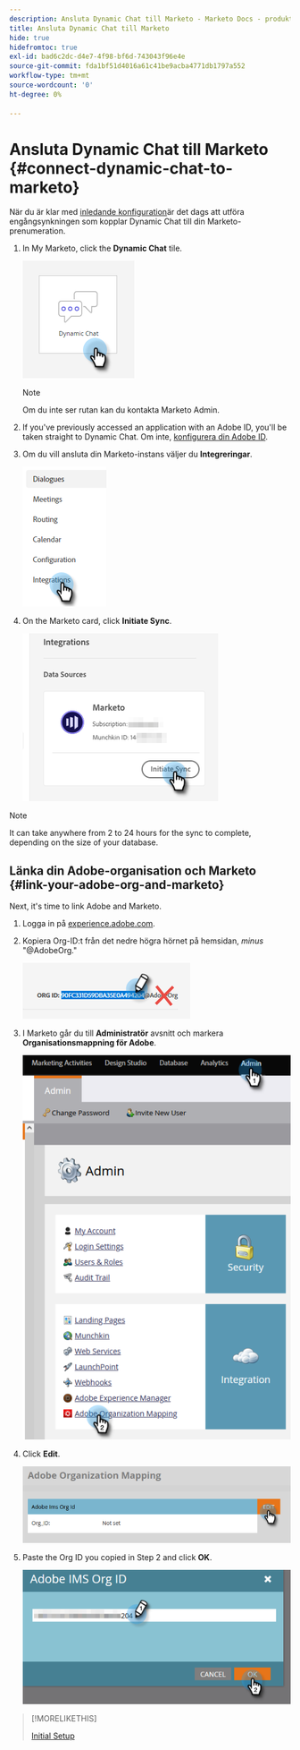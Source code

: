 ```yaml
---
description: Ansluta Dynamic Chat till Marketo - Marketo Docs - produktdokumentation
title: Ansluta Dynamic Chat till Marketo
hide: true
hidefromtoc: true
exl-id: bad6c2dc-d4e7-4f98-bf6d-743043f96e4e
source-git-commit: fda1bf51d4016a61c41be9acba4771db1797a552
workflow-type: tm+mt
source-wordcount: '0'
ht-degree: 0%

---
```


# Ansluta Dynamic Chat till Marketo {#connect-dynamic-chat-to-marketo}

När du är klar med [inledande konfiguration](/help/marketo/product-docs/demand-generation/dynamic-chat/initial-setup.md)är det dags att utföra engångsynkningen som kopplar Dynamic Chat till din Marketo-prenumeration.

1. In My Marketo, click the **Dynamic Chat** tile.

   ![](assets/connect-dynamic-chat-to-marketo-1.png)

   >[!NOTE]
   >
   >Om du inte ser rutan kan du kontakta Marketo Admin.

1. If you&#39;ve previously accessed an application with an Adobe ID, you&#39;ll be taken straight to Dynamic Chat. Om inte, [konfigurera din Adobe ID](https://helpx.adobe.com/manage-account/using/create-update-adobe-id.html).

1. Om du vill ansluta din Marketo-instans väljer du **Integreringar**.

   ![](assets/connect-dynamic-chat-to-marketo-2.png)

1. On the Marketo card, click **Initiate Sync**.

   ![](assets/connect-dynamic-chat-to-marketo-3.png)

>[!NOTE]
>
>It can take anywhere from 2 to 24 hours for the sync to complete, depending on the size of your database.

## Länka din Adobe-organisation och Marketo {#link-your-adobe-org-and-marketo}

Next, it&#39;s time to link Adobe and Marketo.

1. Logga in på [experience.adobe.com](https://experience.adobe.com).

1. Kopiera Org-ID:t från det nedre högra hörnet på hemsidan, _minus_ &quot;@AdobeOrg.&quot;

   ![](assets/connect-dynamic-chat-to-marketo-4.png)

1. I Marketo går du till **Administratör** avsnitt och markera **Organisationsmappning för Adobe**.

   ![](assets/connect-dynamic-chat-to-marketo-5.png)

1. Click **Edit**.

   ![](assets/connect-dynamic-chat-to-marketo-6.png)

1. Paste the Org ID you copied in Step 2 and click **OK**.

   ![](assets/connect-dynamic-chat-to-marketo-7.png)

>[!MORELIKETHIS]
>
>[Initial Setup](/help/marketo/product-docs/demand-generation/dynamic-chat/initial-setup.md)
